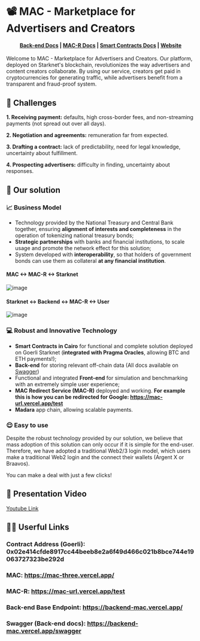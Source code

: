 # 📽 MAC - Marketplace for Advertisers and Creators

<h4 align="center">
  <a href="https://backend-mac.vercel.app/swagger">Back-end Docs</a> |
  <a href="https://github.com/gugasanchez/starknet-mac/blob/main/docs/MAC-Redirect-Service.md">MAC-R Docs</a> |
  <a href="https://github.com/gugasanchez/starknet-mac/blob/main/docs/smartContracts.md">Smart Contracts Docs</a> |
  <a href="https://mac-three.vercel.app/">Website</a>
</h4>

Welcome to MAC - Marketplace for Advertisers and Creators. Our platform, deployed on Starknet's blockchain, revolutionizes the way advertisers and content creators collaborate. By using our service, creators get paid in cryptocurrencies for generating traffic, while advertisers benefit from a transparent and fraud-proof system.

## 🎯 Challenges

**1. Receiving payment:** defaults, high cross-border fees, and non-streaming payments (not spread out over all days).

**2. Negotiation and agreements:** remuneration far from expected.

**3. Drafting a contract:** lack of predictability, need for legal knowledge, uncertainty about fulfillment.

**4. Prospecting advertisers:** difficulty in finding, uncertainty about responses.

## 🚀 Our solution

### 📈 Business Model

- Technology provided by the National Treasury and Central Bank together, ensuring **alignment of interests and completeness** in the operation of tokenizing national treasury bonds;
- **Strategic partnerships** with banks and financial institutions, to scale usage and promote the network effect for this solution;
- System developed with **interoperability**, so that holders of government bonds can use them as collateral **at any financial institution**.

#### MAC <-> MAC-R <-> Starknet

![image](https://github.com/gugasanchez/starknet-mac/assets/94409219/c73a4eb0-e950-4ed9-9110-0f733d809fa7)

#### Starknet <-> Backend <-> MAC-R <-> User

![image](https://github.com/gugasanchez/starknet-mac/assets/94409219/ca56ae66-78fe-4004-a6b5-efca46e65215)

### 💻 Robust and Innovative Technology

- **Smart Contracts in Cairo** for functional and complete solution deployed on Goerli Starknet (**integrated with Pragma Oracles**, allowing BTC and ETH payments!);
- **Back-end** for storing relevant off-chain data (All docs available on [Swagger](https://backend-mac.vercel.app/swagger))
- Functional and integrated **Front-end** for simulation and benchmarking with an extremely simple user experience;
- **MAC Redirect Service (MAC-R)** deployed and working. **For example this is how you can be redirected for Google: https://mac-url.vercel.app/test**
- **Madara** app chain, allowing scalable payments.

### 😌 Easy to use

Despite the robust technology provided by our solution, we believe that mass adoption of this solution can only occur if it is simple for the end-user. Therefore, we have adopted a traditional Web2/3 login model, which users make a traditional Web2 login and the connect their wallets (Argent X or Braavos).

You can make a deal with just a few clicks!

## 📼 Presentation Video

[Youtube Link](https://www.youtube.com/watch?v=gy5p3Eqy8zU)

## 🧑‍💻 Userful Links

### Contract Address (Goerli): 0x02e414cfde8917cc44beeb8e2a6f49d466c021b8bce744e19063727323be292d

### MAC: https://mac-three.vercel.app/

### MAC-R: https://mac-url.vercel.app/test

### Back-end Base Endpoint: https://backend-mac.vercel.app/

### Swagger (Back-end docs): https://backend-mac.vercel.app/swagger
